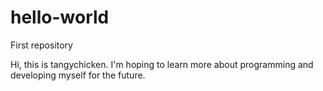# hello-world
First repository

Hi, this is tangychicken. I'm hoping to learn more about programming and developing myself for the future.
